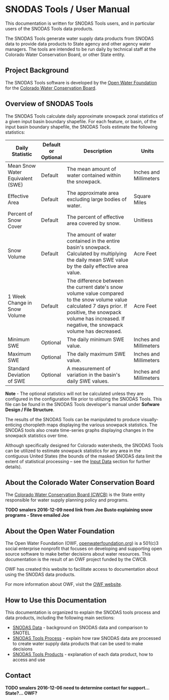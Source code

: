 # SNODAS Tools / User Manual

This documentation is written for SNODAS Tools users, and in particular users of the SNODAS Tools data products.

The SNODAS Tools generate water supply data products from SNODAS data
to provide data products to State agency and other agency water managers.
The tools are intended to be run daily by technical staff at the Colorado Water Conservation Board, or other State entity.

## Project Background

The SNODAS Tools software is developed by the [Open Water Foundation](http://openwaterfoundation.org)
for the [Colorado Water Conservation Board](http://cdss.state.co.us).

## Overview of SNODAS Tools

The SNODAS Tools calculate daily approximate snowpack zonal statistics of a given input basin boundary shapefile. For each feature, or basin, of the 
input basin boundary shapefile, the SNODAS Tools estimate the following statistics:

|<center>Daily Statistic|<center>Default <br> or <br> Optional</center>|<center>Description|<center>Units|
|-|-|-|-|
|Mean Snow Water Equivalent (SWE)|Default|The mean amount of water contained within the snowpack.|Inches and Millimeters|
|Effective Area|Default|The approximate area excluding large bodies of water.|Square Miles|
|Percent of Snow Cover|Default|The percent of effective area covered by snow.|Unitless|
|Snow Volume|Default|The amount of water contained in the entire basin's snowpack. Calculated by multiplying the daily mean SWE value by the daily effective area value.|Acre Feet|
|1 Week Change in Snow Volume|Default|The difference between the current date's snow volume value compared to the snow volume value calculated 7 days prior. If positive, the snowpack volume has increased. If negative, the snowpack volume has decreased.| Acre Feet|
|Minimum SWE|Optional|The daily minimum SWE value.| Inches and Millimeters|
|Maximum SWE|Optional|The daily maximum SWE value.|Inches and Millimeters|
|Standard Deviation of SWE|Optional|A measurement of variation in the basin's daily SWE values.|Inches and Millimeters|

**Note** - The optional statistics will not be calculated unless they are configured
in the configuration file prior to utilizing the SNODAS Tools. This file can be found
in the SNODAS Tools developer's manual under **Sofware Design / File Structure**.

The results of the SNODAS Tools can be manipulated to produce 
visually-enticing choropleth maps displaying the various snowpack statistics. The SNODAS tools also create time-series graphs
displaying changes in the snowpack statistics over time.  

Although specifically designed for Colorado watersheds, the SNODAS Tools can be utilized to estimate snowpack statistics for any area in the 
contiguous United States (the bounds of the masked SNODAS data limit the extent of statistical processing – see 
the [Input Data](data/data.md#snodas-data-grids) section for further details).

## About the Colorado Water Conservation Board

The [Colorado Water Conservation Board (CWCB)](http://cwcb.state.co.us) is the State entity responsible for water supply planning policy and programs.

**TODO smalers 2016-12-09 need link from Joe Busto explaining snow programs - Steve emailed Joe**

## About the Open Water Foundation

The Open Water Foundation (OWF, [openwaterfoundation.org](http://openwaterfoundation.org)) is a 501(c)3 social enterprise
nonprofit that focuses on developing and supporting open source software to make better
decisions about water resources.  This documentation is the result of an OWF project funded by the CWCB.

OWF has created this website to facilitate access to documentation about using the SNODAS data products. 

For more information about OWF, visit the [OWF website](http://openwaterfoundation.org).

## How to Use this Documentation

This documentation is organized to explain the SNODAS tools process and data products, including the following main sections:

* [SNODAS Data](data/overview.md) - background on SNODAS data and comparison to SNOTEL
* [SNODAS Tools Process](process/overview.md) - explain how raw SNODAS data are processed to create water supply data products that can be used to make decisions
* [SNODAS Tools Products](products/overview.md) - explanation of each data product, how to access and use

## Contact

**TODO smalers 2016-12-06 need to determine contact for support... State?... OWF?**
